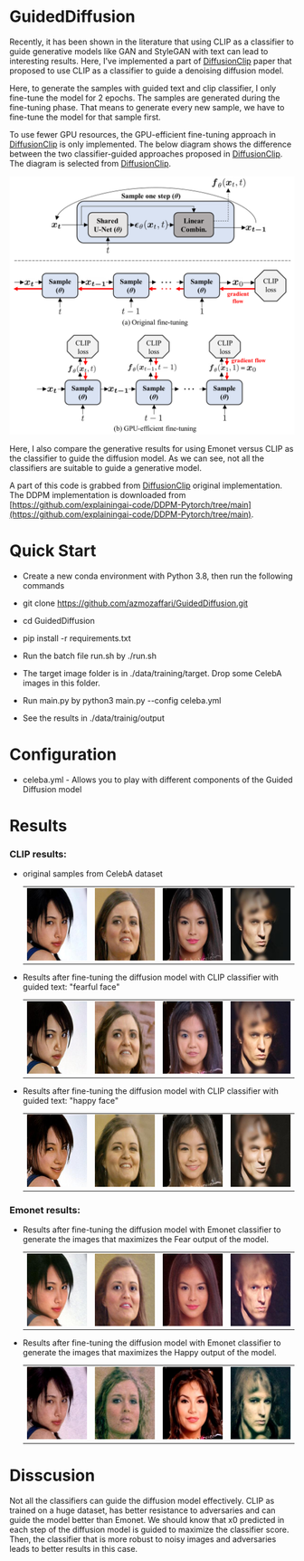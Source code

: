 # GuidedDiffusion

Recently, it has been shown in the literature that using CLIP as a classifier to guide generative models like GAN and StyleGAN with text can lead to interesting results. Here, I've implemented a part of [DiffusionClip](https://github.com/gwang-kim/DiffusionCLIP) paper that proposed to use CLIP as a classifier to guide a denoising diffusion model.

Here, to generate the samples with guided text and clip classifier,  I only fine-tune the model for 2 epochs. The samples are generated during the fine-tuning phase. That means to generate every new sample, we have to fine-tune the model for that sample first. 

To use fewer GPU resources, the GPU-efficient fine-tuning approach in [DiffusionClip](https://github.com/gwang-kim/DiffusionCLIP) is only implemented. The below diagram shows the difference between the two classifier-guided approaches proposed in [DiffusionClip](https://github.com/gwang-kim/DiffusionCLIP). The diagram is selected from [DiffusionClip](https://github.com/gwang-kim/DiffusionCLIP).

![Alt text](./images/method2.png)

Here, I also compare the generative results for using Emonet versus CLIP as the classifier to guide the diffusion model. As we can see, not all the classifiers are suitable to guide a generative model.

A part of this code is grabbed from [DiffusionClip](https://github.com/gwang-kim/DiffusionCLIP) original implementation. The DDPM implementation is downloaded from [https://github.com/explainingai-code/DDPM-Pytorch/tree/main](https://github.com/explainingai-code/DDPM-Pytorch/tree/main).

# Quick Start

* Create a new conda environment with Python 3.8, then run the following commands

* git clone https://github.com/azmozaffari/GuidedDiffusion.git

* cd GuidedDiffusion

* pip install -r requirements.txt

* Run the batch file run.sh by ./run.sh

* The target image folder is in ./data/training/target. Drop some CelebA images in this folder.

* Run main.py by python3 main.py --config celeba.yml

* See the results in ./data/trainig/output
   
# Configuration
* celeba.yml - Allows you to play with different components of the Guided Diffusion model

# Results
### CLIP results:
* original samples from CelebA dataset

  <table>
  <tr>
    <td> <img src="./images/source/00007.jpg"  alt="1" width = 128px height = 128px ></td>
    <td> <img src="./images/source/00008.jpg"  alt="2" width = 128px height = 128px ></td>
    <td> <img src="./images/source/00028.jpg"  alt="3" width = 128px height = 128px ></td>
    <td> <img src="./images/source/00045.jpg"  alt="4" width = 128px height = 128px ></td>
   </tr> 
  </table>

* Results after fine-tuning the diffusion model with CLIP classifier with guided text: "fearful face"
  <table>
     <tr>
    <td> <img src="./images/clipfear/00007.jpg"  alt="1" width = 128px height = 128px ></td>
    <td> <img src="./images/clipfear/00008.jpg"  alt="2" width = 128px height = 128px ></td>
    <td> <img src="./images/clipfear/00028.jpg"  alt="3" width = 128px height = 128px ></td>
    <td> <img src="./images/clipfear/00045.jpg"  alt="4" width = 128px height = 128px ></td>
   </tr>   
   </table>

* Results after fine-tuning the diffusion model with CLIP classifier with guided text: "happy face"
  <table>
     <tr>
    <td> <img src="./images/cliphappy/00007.jpg"  alt="1" width = 128px height = 128px ></td>
    <td> <img src="./images/cliphappy/00008.jpg"  alt="2" width = 128px height = 128px ></td>
    <td> <img src="./images/cliphappy/00028.jpg"  alt="3" width = 128px height = 128px ></td>
    <td> <img src="./images/cliphappy/00045.jpg"  alt="4" width = 128px height = 128px ></td>
   </tr> 
   </table>


### Emonet results:

* Results after fine-tuning the diffusion model with Emonet classifier to generate the images that maximizes the Fear output of the model.
  <table>
     <tr>
    <td> <img src="./images/emonetfear/00007.jpg"  alt="1" width = 128px height = 128px ></td>
    <td> <img src="./images/emonetfear/00008.jpg"  alt="2" width = 128px height = 128px ></td>
    <td> <img src="./images/emonetfear/00028.jpg"  alt="3" width = 128px height = 128px ></td>
    <td> <img src="./images/emonetfear/00045.jpg"  alt="4" width = 128px height = 128px ></td>
   </tr>   
   </table>

* Results after fine-tuning the diffusion model with Emonet classifier to generate the images that maximizes the Happy output of the model.
  <table>
     <tr>
    <td> <img src="./images/emonethappy/00007.jpg"  alt="1" width = 128px height = 128px ></td>
    <td> <img src="./images/emonethappy/00008.jpg"  alt="2" width = 128px height = 128px ></td>
    <td> <img src="./images/emonethappy/00028.jpg"  alt="3" width = 128px height = 128px ></td>
    <td> <img src="./images/emonethappy/00045.jpg"  alt="4" width = 128px height = 128px ></td>
   </tr> 
   </table>

# Disscusion
Not all the classifiers can guide the diffusion model effectively. CLIP as trained on a huge dataset, has better resistance to adversaries and can guide the model better than Emonet.
We should know that x0 predicted in each step of the diffusion model is guided to maximize the classifier score. Then, the classifier that is more robust to noisy images and adversaries leads to better results in this case.
